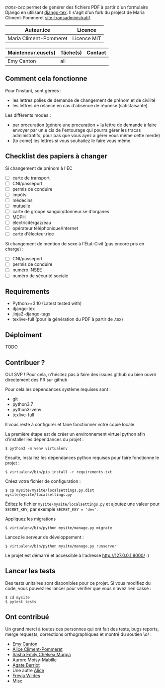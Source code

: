 *trans-cec* permet de générer des fichiers PDF à partir d'un formulaire Django en utilisant [django-tex](https://pypi.org/project/django-tex/).
Il s'agit d'un fork du project de Maria Climent-Pommeret
[site-transadministratif](https://gitlab.chelsea486mhz.fr/Chelsea486MHz/trans-cec).

| Auteur.ice             | Licence     |
|------------------------|-------------|
| Maria Climent-Pommeret | Licence MIT |


| Mainteneur.euse(s) | Tâche(s)   | Contact |
|--------------------|------------|---------|
| Emy Canton         | all        |         |

Comment cela fonctionne
-----------------------

Pour l'instant, sont gérées :
- les lettres polies de demande de changement de prénom et de civilité
- les lettres de relance en cas d'absence de réponse (satisfaisante)

Les différents modes :
- par procuration (génère une procuration + la lettre de demande à faire envoyer
par un.e cis de l'entourage qui pourra gérer les tracas administratifs, pour pas
que vous ayez a gérer vous même cette merde)
- [to come] les lettres si vous souhaitez le faire vous même.

Checklist des papiers à changer
-------------------------------

Si changement de prénom à l'EC
- [ ] carte de transport
- [ ] CNI/passeport
- [ ] permis de conduire
- [ ] impôts
- [ ] médecins
- [ ] mutuelle
- [ ] carte de groupe sanguin/donneur.se d'organes
- [ ] MDPH
- [ ] électricité/gaz/eau
- [ ] opérateur téléphonique/Internet
- [ ] carte d'électeur.rice

Si changement de mention de sexe à l'État-Civil (pas encore pris en charge) :
- [ ] CNI/passeport
- [ ] permis de conduire
- [ ] numéro INSEE
- [ ] numéro de sécurité sociale

Requirements
------------

- Python>=3.10 (Latest tested with)
- django-tex
- jinja2-django-tags
- texlive-full (pour la génération du PDF à partir de .tex)

Déploiment
----------

TODO

Contribuer ?
------------

OUI SVP ! Pour cela, n'hésitez pas à faire des issues github ou bien ouvrir directement des PR sur github 

Pour cela les dépendances système requises sont :

- git
- python3.7
- python3-venv
- texlive-full

Il vous reste à configurer et faire fonctionner votre copie locale.

La première étape est de créer un environnement virtuel python afin d'installer les dépendances du projet :

    $ python3 -m venv virtualenv

Ensuite, installez les dépendances python requises pour faire fonctionne le projet :

    $ virtualenv/bin/pip install -r requirements.txt

Créez votre fichier de configuration :

    $ cp mysite/mysite/localsettings.py.dist mysite/mysite/localsettings.py

Éditez le fichier `mysite/mysite/localsettings.py` et ajoutez une valeur pour `SECRET_KEY`,
par exemple `SECRET_KEY = 'dev'`.

Appliquez les migrations

    $ virtualenv/bin/python mysite/manage.py migrate

Lancez le serveur de développement :

    $ virtualenv/bin/python mysite/manage.py runserver

Le projet est démarré et accessible à l'adresse http://127.0.0.1:8000/ :)

Lancer les tests
----------------

Des tests unitaires sont disponibles pour ce projet. Si vous modifiez du code, vous pouvez
les lancer pour vérifier que vous n'avez rien cassé :

    $ cd mysite
    $ pytest tests

Ont contribué
-------------

Un grand merci à toutes ces personnes qui ont fait des tests, bugs reports, merge requests, corrections orthographiques
et montré du soutien \o/ :

- [Emy Canton](https://entropyqueen.github.io/)
- [Alice Climent-Pommeret](https://alice.climent-pommeret.red/fr)
- [Sasha Emily Chelsea Murgia](https://www.chelsea486mhz.fr)
- Aurore Moisy-Mabille
- [Agate Berriot](https://agate.blue/)
- Une autre [Alice](https://bidule.menf.in/users/alice)
- [Freyja Wildes](https://social.art-software.fr/@freyja_wildes)
- Misc
